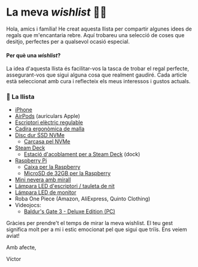 # La meva *wishlist* 📝🎁
Hola, amics i família!
He creat aquesta llista per compartir algunes idees de regals que m'encantaria rebre. Aquí trobareu una selecció de coses que desitjo, perfectes per a qualsevol ocasió especial.

#### Per què una *wishlist*?
La idea d'aquesta llista és facilitar-vos la tasca de trobar el regal perfecte, assegurant-vos que sigui alguna cosa que realment gaudiré. Cada article està seleccionat amb cura i reflecteix els meus interessos i gustos actuals.

### 📝 La llista
- [iPhone](https://amzn.eu/d/2jrc3W5)
- [AirPods](https://amzn.eu/d/51HVK3K) (auriculars Apple)
- [Escriptori elèctric regulable](https://amzn.eu/d/8vwDxCn)
- [Cadira ergonòmica de malla](https://amzn.eu/d/axtGxYp)
- [Disc dur SSD NVMe](https://amzn.eu/d/0BPHl9y)
  - [Carcasa pel NVMe](https://amzn.eu/d/eQ27LQr)
- [Steam Deck](https://store.steampowered.com/steamdeck)
  - [Estació d'acoblament per a Steam Deck](https://amzn.eu/d/dAy0haW) (dock)
- [Raspberry Pi](https://amzn.eu/d/9DNj8M0)
  - [Caixa per la Raspberry](https://amzn.eu/d/gEvJyKs)
  - [MicroSD de 32GB per la Raspberry](https://amzn.eu/d/9wPiQfE)
- [Mini nevera amb mirall](https://amzn.eu/d/gZBcfhw)
- [Lámpara LED d'escriptori / tauleta de nit](https://amzn.eu/d/0VrIppv)
- [Lámpara LED de monitor](https://amzn.eu/d/e9ljRhb)
- Roba One Piece (Amazon, AliExpress, Quinto Clothing)
- Videojocs:
  - [Baldur's Gate 3 - Deluxe Edition (PC)](https://eu.merch.larian.com/en/products/baldur-s-gate-3-deluxe-edition)

Gràcies per prendre't el temps de mirar la meva wishlist. El teu gest significa molt per a mi i estic emocionat pel que sigui que triïs. Ens veiem aviat!

Amb afecte,

Víctor
